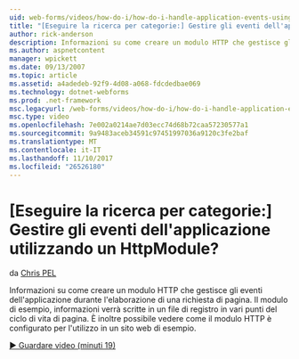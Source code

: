 ```yaml
---
uid: web-forms/videos/how-do-i/how-do-i-handle-application-events-using-an-httpmodule
title: "[Eseguire la ricerca per categorie:] Gestire gli eventi dell'applicazione utilizzando un HttpModule? | Microsoft Docs"
author: rick-anderson
description: Informazioni su come creare un modulo HTTP che gestisce gli eventi dell'applicazione durante l'elaborazione di una richiesta di pagina. Il modulo di esempio verrà scrivere informazioni in un log...
ms.author: aspnetcontent
manager: wpickett
ms.date: 09/13/2007
ms.topic: article
ms.assetid: a4adedeb-92f9-4d08-a068-fdcdedbae069
ms.technology: dotnet-webforms
ms.prod: .net-framework
msc.legacyurl: /web-forms/videos/how-do-i/how-do-i-handle-application-events-using-an-httpmodule
msc.type: video
ms.openlocfilehash: 7e002a0214ae7d03ecc74d68b72caa57230577a1
ms.sourcegitcommit: 9a9483aceb34591c97451997036a9120c3fe2baf
ms.translationtype: MT
ms.contentlocale: it-IT
ms.lasthandoff: 11/10/2017
ms.locfileid: "26526180"
---
```

<a name="how-do-i-handle-application-events-using-an-httpmodule"></a>[Eseguire la ricerca per categorie:] Gestire gli eventi dell'applicazione utilizzando un HttpModule?
====================
da [Chris PEL](https://twitter.com/chrispels)

Informazioni su come creare un modulo HTTP che gestisce gli eventi dell'applicazione durante l'elaborazione di una richiesta di pagina. Il modulo di esempio, informazioni verrà scritte in un file di registro in vari punti del ciclo di vita di pagina. È inoltre possibile vedere come il modulo HTTP è configurato per l'utilizzo in un sito web di esempio.

[&#9654; Guardare video (minuti 19)](https://channel9.msdn.com/Blogs/ASP-NET-Site-Videos/how-do-i-handle-application-events-using-an-httpmodule)
